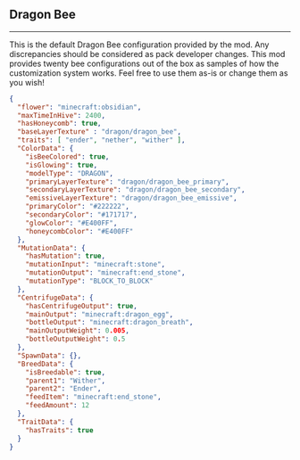 ## **Dragon Bee**
***
This is the default Dragon Bee configuration provided by the mod. Any discrepancies should be considered as pack developer changes. This mod provides twenty bee configurations out of the box as samples of how the customization system works. Feel free to use them as-is or change them as you wish!

```json
{
  "flower": "minecraft:obsidian",
  "maxTimeInHive": 2400,
  "hasHoneycomb": true,
  "baseLayerTexture" : "dragon/dragon_bee",
  "traits": [ "ender", "nether", "wither" ],
  "ColorData": {
    "isBeeColored": true,
    "isGlowing": true,
    "modelType": "DRAGON",
    "primaryLayerTexture": "dragon/dragon_bee_primary",
    "secondaryLayerTexture": "dragon/dragon_bee_secondary",
    "emissiveLayerTexture": "dragon/dragon_bee_emissive",
    "primaryColor": "#222222",
    "secondaryColor": "#171717",
    "glowColor": "#E400FF",
    "honeycombColor": "#E400FF"
  },
  "MutationData": {
    "hasMutation": true,
    "mutationInput": "minecraft:stone",
    "mutationOutput": "minecraft:end_stone",
    "mutationType": "BLOCK_TO_BLOCK"
  },
  "CentrifugeData": {
    "hasCentrifugeOutput": true,
    "mainOutput": "minecraft:dragon_egg",
    "bottleOutput": "minecraft:dragon_breath",
    "mainOutputWeight": 0.005,
    "bottleOutputWeight": 0.5
  },
  "SpawnData": {},
  "BreedData": {
    "isBreedable": true,
    "parent1": "Wither",
    "parent2": "Ender",
    "feedItem": "minecraft:end_stone",
    "feedAmount": 12
  },
  "TraitData": {
    "hasTraits": true
  }
}
```
<!--stackedit_data:
eyJoaXN0b3J5IjpbMTg5MDUyNTYxNF19
-->
